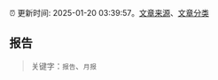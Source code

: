 :alarm_clock: 更新时间: 2025-01-20 03:39:57。[文章来源](/README.md)、[文章分类](/TAGS.md)

## 报告


> 关键字：`报告`、`月报`



